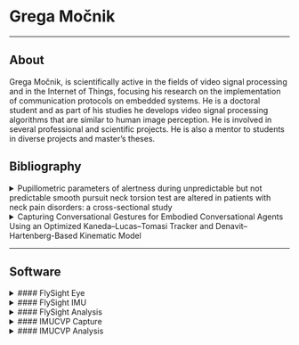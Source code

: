 # Grega Močnik
------------
## About 
Grega Močnik, is scientifically active in the fields of video signal processing and in the Internet of Things, focusing his research on the implementation of communication protocols on embedded systems. He is a doctoral student and as part of his studies he develops video signal processing algorithms that are similar to human image perception. He is involved in several professional and scientific projects. He is also a mentor to students in diverse projects and master’s theses.

## Bibliography
<details>
<summary> Pupillometric parameters of alertness during unpredictable but not predictable smooth pursuit neck torsion test are altered in patients with neck pain disorders: a cross-sectional study </summary>

#### *Pupillometric parameters of alertness during unpredictable but not predictable smooth pursuit neck torsion test are altered in patients with neck pain disorders: a cross-sectional study*
#### Abstract 
> Despite commonly investigated predictable smooth-pursuit neck-torsion tasks (SPNT) in neck pain patients, unpredictable conditions have been seldom investigated but are indicative of preserved oculomotor functions during neck torsion. Although not previously studied, some speculations about compensatory cognitive mechanisms such as increased phasic alertness during unpredictable tasks were suggested. The aim of this study was to investigate eye movement accuracy and pupillometric responses during predictable and unpredictable SPNT test in neck pain patients and asymptomatic controls. Eye movements (gain and SPNT-difference) and pupillometry indicative of tonic (average and relative pupil diameter) and phasic (index of cognitive activity-ICA) alertness were measured in 28 idiopathic neck pain patients and 30 asymptomatic individuals using infrared video-oculography during predictable and unpredictable SPNT test. Gain in unpredictable SPNT test was lower as compared to predictable tasks and presented with similar levels in neutral and neck torsion positions, but not in the predictable SPNT test. ICA was lower during neutral position in all tasks in patients as compared to control group but increased during neck torsion positions in unpredictable tasks. Relative pupil diameters presented with no differences between the groups or neck positions, but the opposite was observed for average pupil diameter. Higher ICA indicates an increase in phasic alertness in neck pain patients despite no alterations in oculomotor control during SPNT test. This is the first study to indicate cognitive deficits in oculomotor task in neck pain patients. The latter could negatively affect other tasks where additional cognitive resources must be involved.
#### Cite: 
> Majcen Rosker, Z., Mocnik, G., Kristjansson, E. et al. Pupillometric parameters of alertness during unpredictable but not predictable smooth pursuit neck torsion test are altered in patients with neck pain disorders: a cross-sectional study. Exp Brain Res 241, 2069–2079 (2023). https://doi.org/10.1007/s00221-023-06648-z
</details>
<details>
<summary> Capturing Conversational Gestures for Embodied Conversational Agents Using an Optimized Kaneda–Lucas–Tomasi Tracker and Denavit–Hartenberg-Based Kinematic Model</summary>

#### *Capturing Conversational Gestures for Embodied Conversational Agents Using an Optimized Kaneda–Lucas–Tomasi Tracker and Denavit–Hartenberg-Based Kinematic Model*

#### Abstract 
> In order to recreate viable and human-like conversational responses, the artificial entity, i.e., an embodied conversational agent, must express correlated speech (verbal) and gestures (non-verbal) responses in spoken social interaction. Most of the existing frameworks focus on intent planning and behavior planning. The realization, however, is left to a limited set of static 3D representations of conversational expressions. In addition to functional and semantic synchrony between verbal and non-verbal signals, the final believability of the displayed expression is sculpted by the physical realization of non-verbal expressions. A major challenge of most conversational systems capable of reproducing gestures is the diversity in expressiveness. In this paper, we propose a method for capturing gestures automatically from videos and transforming them into 3D representations stored as part of the conversational agent’s repository of motor skills. The main advantage of the proposed method is ensuring the naturalness of the embodied conversational agent’s gestures, which results in a higher quality of human-computer interaction. The method is based on a Kanade–Lucas–Tomasi tracker, a Savitzky–Golay filter, a Denavit–Hartenberg-based kinematic model and the EVA framework. Furthermore, we designed an objective method based on cosine similarity instead of a subjective evaluation of synthesized movement. The proposed method resulted in a 96% similarity.

#### Cite: 
> G. Močnik, Z. Kačič, R. Šafarič, and I. Mlakar, “Capturing Conversational Gestures for Embodied Conversational Agents Using an Optimized Kaneda–Lucas–Tomasi Tracker and Denavit–Hartenberg-Based Kinematic Model,” Sensors, vol. 22, no. 21, p. 8318, Oct. 2022, [doi: 10.3390/s22218318](https://www.mdpi.com/1424-8220/22/21/8318)
</details>

---




## Software
<details>
  <summary> 
    #### FlySight Eye
    </summary>
#### English: 
    FlySight Eye is software designed for capturing data from eye trackers, intended for use in medical environments to monitor patients. The software allows for easy management of patient data by capturing and organizing information needed for analyses and studies.

Key Features:

Data Capture from Eye Trackers:
FlySight Eye enables connection to advanced eye trackers and captures precise data on eye movements and other related metrics.
Supported trackers: Pupil and Tobii, which provide real-time accurate eye tracking.
Patient Management:
The software offers an interface for easily adding and editing patient data. The data includes:
Patient ID
Gender
Age
Additional details such as contact information, medical history, etc.
The data management is tailored for quick and accurate patient overviews, improving workflow in medical settings.
Eye Tracker Connection and Calibration:
Users can easily connect to Pupil and Tobii eye trackers.
The software includes control features for calibration and diagnostics of the trackers, ensuring accuracy in data capture.
Data Capture:
The software captures various types of data, including:
HD resolution video views that provide a visual overview of the patient's field of view during tracking.
Raw accelerometer and gyroscope data on head movements, which help understand movement dynamics during eye tracking.
Pupillometric data capturing pupil width and responsiveness, a key parameter in neurological and ophthalmological analyses.
FlySight Eye offers a robust and intuitive solution for capturing data from eye trackers, compatible with the most advanced tracking systems.

#### Slovenian:
FlySight Eye je programska oprema za zajem podatkov iz sledilnikov za oči, namenjena uporabi v medicinskih okoljih za spremljanje pacientov. Programska oprema omogoča preprosto upravljanje podatkov pacientov, z zajemom in organizacijo informacij, potrebnih za izvajanje analiz in študij.
Ključne funkcionalnosti:
1.	Zajem podatkov iz sledilnikov za oči:
-	FlySight Eye omogoča povezavo z naprednimi sledilniki za oči in zajema natančne podatke o gibanju oči ter drugih povezanih meritev.
-	Podprti sledilniki: Pupil in Tobii, ki zagotavljata natančno sledenje očem v realnem času.
2.	Upravljanje pacientov:
o	Programska oprema ponuja vmesnik za enostavno dodajanje in urejanje podatkov pacientov. Podatki vključujejo:
	Pacientov ID
	Spol
	Starost
	Dodatne podatke, kot so kontaktne informacije, zgodovina bolezni ipd.
o	Upravljanje podatkov je prilagojeno za hitre in natančne vpoglede v paciente, kar izboljša potek dela v medicinskih okoljih.
3.	Povezava in kalibracija sledilnikov za oči:
o	Uporabnikom omogoča enostavno povezavo s sledilniki za oči Pupil in Tobii.
o	Programska oprema vključuje kontrolne funkcije za kalibracijo in diagnostiko sledilnikov, kar zagotavlja natančnost pri zajemu podatkov.
4.	Zajem podatkov:
o	Programska oprema zajema več vrst podatkov, vključno z:
	Video pogledi v HD resoluciji, ki omogočajo pregled vidnega polja pacienta med sledenjem.
	Pospešek in žiroskopski surovi podatki o gibanju glave, kar pomaga razumeti dinamiko gibanja med sledenjem očem.
	Pupilometrični podatki, ki zajemajo širino in odzivnost zenic, kar je ključni parameter pri nevroloških in oftalmoloških analizah.
FlySight Eye omogoča robustno in intuitivno rešitev za zajemanje podatkov s sledilnikov za oči, združljivo z najnaprednejšimi sistemi sledenja.

  </summary>
</details>

<details>
  <summary> 
    #### FlySight IMU
  </summary>
</details>

<details>
  <summary> 
    #### FlySight Analysis
  </summary>
</details>

<details>
  <summary> 
    #### IMUCVP Capture
  </summary>
</details>

<details>
  <summary> 
    #### IMUCVP Analysis
  </summary>
</details>


